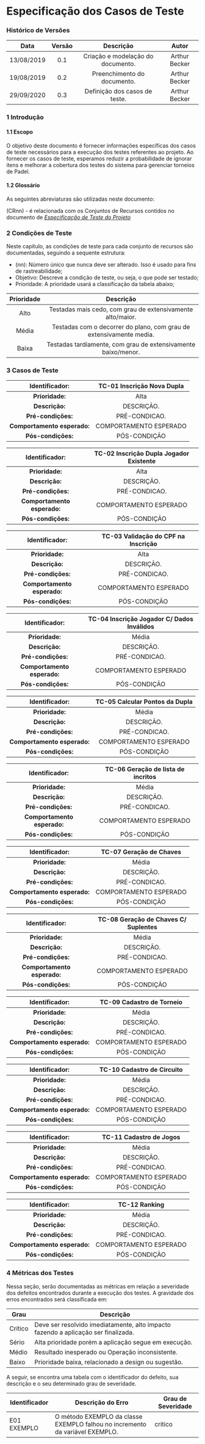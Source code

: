 # Especificação dos Casos de Teste #

### Histórico de Versões  ###
|   Data   |  Versão  |    Descrição    |    Autor    |
|     :---:      |     :---:      |     :---:      |     :---:      |
| 13/08/2019   | 0.1    | Criação e modelação do documento. | Arthur Becker |
| 19/08/2019   | 0.2    | Preenchimento do documento. | Arthur Becker |
| 29/09/2020   | 0.3    | Definição dos casos de teste. | Arthur Becker |

### **1 Introdução** ###
#### 1.1 Escopo ####
O objetivo deste documento é fornecer informações específicas dos casos de teste necessários para a execução dos  testes referentes ao projeto. Ao fornecer os casos de teste, esperamos reduzir a probabilidade de ignorar itens e melhorar a cobertura dos testes do sistema para gerenciar torneios de Padel.

#### 1.2 Glossário ####
As seguintes abreviaturas são utilizadas neste documento:

(CRnn) - é relacionada com os Conjuntos de Recursos contidos no documento de [_Especificação de Teste do Projeto_]()




### **2 Condições de Teste** ###
Neste capítulo, as condições de teste para cada conjunto de recursos são documentadas, seguindo a sequente estrutura:

- (nn): Número único que nunca deve ser alterado. Isso é usado para fins de rastreabilidade;
- Objetivo: Descreve a condição de teste, ou seja, o que pode ser testado;
- Prioridade: A prioridade usará a classificação da tabela abaixo;

|   Prioridade   |  Descrição  |
|     :---:      |     :---:      |
| Alto   | Testadas mais cedo, com grau de extensivamente alto/maior.    |
| Média  | Testadas com o decorrer do plano, com grau de extensivamente media.    |
| Baixa  | Testadas tardiamente, com grau de extensivamente baixo/menor.    |



### **3 Casos de Teste** ###
  
|   **Identificador:**   |  TC-01 Inscrição Nova Dupla  |
|     :---:      |     :---:      |
| **Prioridade:**   | Alta    |
| **Descrição:**  | DESCRIÇÃO.    |
| **Pré-condições:**  | PRÉ-CONDICAO.    |
| **Comportamento esperado:**   | COMPORTAMENTO ESPERADO    |
| **Pós-condições:**   | PÓS-CONDIÇÃO    |

|   **Identificador:**   |  TC-02 Inscrição Dupla Jogador Existente  |
|     :---:      |     :---:      |
| **Prioridade:**   | Alta    |
| **Descrição:**  | DESCRIÇÃO.    |
| **Pré-condições:**  | PRÉ-CONDICAO.    |
| **Comportamento esperado:**   | COMPORTAMENTO ESPERADO    |
| **Pós-condições:**   | PÓS-CONDIÇÃO    |

  |   **Identificador:**   |  TC-03 Validação do CPF na Inscrição  |
|     :---:      |     :---:      |
| **Prioridade:**   | Alta    |
| **Descrição:**  | DESCRIÇÃO.    |
| **Pré-condições:**  | PRÉ-CONDICAO.    |
| **Comportamento esperado:**   | COMPORTAMENTO ESPERADO    |
| **Pós-condições:**   | PÓS-CONDIÇÃO    |

|   **Identificador:**   |  TC-04 Inscrição Jogador C/ Dados Inválidos  |
|     :---:      |     :---:      |
| **Prioridade:**   | Média    |
| **Descrição:**  | DESCRIÇÃO.    |
| **Pré-condições:**  | PRÉ-CONDICAO.    |
| **Comportamento esperado:**   | COMPORTAMENTO ESPERADO    |
| **Pós-condições:**   | PÓS-CONDIÇÃO    |

|   **Identificador:**   |  TC-05 Calcular Pontos da Dupla  |
|     :---:      |     :---:      |
| **Prioridade:**   | Média    |
| **Descrição:**  | DESCRIÇÃO.    |
| **Pré-condições:**  | PRÉ-CONDICAO.    |
| **Comportamento esperado:**   | COMPORTAMENTO ESPERADO    |
| **Pós-condições:**   | PÓS-CONDIÇÃO    |

|   **Identificador:**   |  TC-06 Geração de lista de incritos  |
|     :---:      |     :---:      |
| **Prioridade:**   | Média    |
| **Descrição:**  | DESCRIÇÃO.    |
| **Pré-condições:**  | PRÉ-CONDICAO.    |
| **Comportamento esperado:**   | COMPORTAMENTO ESPERADO    |
| **Pós-condições:**   | PÓS-CONDIÇÃO    |

|   **Identificador:**   |  TC-07 Geração de Chaves  |
|     :---:      |     :---:      |
| **Prioridade:**   | Média    |
| **Descrição:**  | DESCRIÇÃO.    |
| **Pré-condições:**  | PRÉ-CONDICAO.    |
| **Comportamento esperado:**   | COMPORTAMENTO ESPERADO    |
| **Pós-condições:**   | PÓS-CONDIÇÃO    |

|   **Identificador:**   |  TC-08 Geração de Chaves C/ Suplentes  |
|     :---:      |     :---:      |
| **Prioridade:**   | Média    |
| **Descrição:**  | DESCRIÇÃO.    |
| **Pré-condições:**  | PRÉ-CONDICAO.    |
| **Comportamento esperado:**   | COMPORTAMENTO ESPERADO    |
| **Pós-condições:**   | PÓS-CONDIÇÃO    |

|   **Identificador:**   |  TC-09 Cadastro de Torneio  |
|     :---:      |     :---:      |
| **Prioridade:**   | Média    |
| **Descrição:**  | DESCRIÇÃO.    |
| **Pré-condições:**  | PRÉ-CONDICAO.    |
| **Comportamento esperado:**   | COMPORTAMENTO ESPERADO    |
| **Pós-condições:**   | PÓS-CONDIÇÃO    |

|   **Identificador:**   |  TC-10 Cadastro de Circuito  |
|     :---:      |     :---:      |
| **Prioridade:**   | Média    |
| **Descrição:**  | DESCRIÇÃO.    |
| **Pré-condições:**  | PRÉ-CONDICAO.    |
| **Comportamento esperado:**   | COMPORTAMENTO ESPERADO    |
| **Pós-condições:**   | PÓS-CONDIÇÃO    |

|   **Identificador:**   |  TC-11 Cadastro de Jogos  |
|     :---:      |     :---:      |
| **Prioridade:**   | Média    |
| **Descrição:**  | DESCRIÇÃO.    |
| **Pré-condições:**  | PRÉ-CONDICAO.    |
| **Comportamento esperado:**   | COMPORTAMENTO ESPERADO    |
| **Pós-condições:**   | PÓS-CONDIÇÃO    |

|   **Identificador:**   |  TC-12 Ranking  |
|     :---:      |     :---:      |
| **Prioridade:**   | Média    |
| **Descrição:**  | DESCRIÇÃO.    |
| **Pré-condições:**  | PRÉ-CONDICAO.    |
| **Comportamento esperado:**   | COMPORTAMENTO ESPERADO    |
| **Pós-condições:**   | PÓS-CONDIÇÃO    |


### **4 Métricas dos Testes** ###
Nessa seção, serão documentadas as métricas em relação a severidade dos defeitos encontrados durante a execução dos testes.
A gravidade dos erros encontrados será classificada em:

| Grau    | Descrição                                                                          |
|---------|------------------------------------------------------------------------------------|
| Crítico | Deve ser resolvido imediatamente, alto impacto fazendo a aplicação ser finalizada. |
| Sério   | Alta prioridade porém a aplicação segue em execução.                               |
| Médio   | Resultado inesperado ou Operação inconsistente.                                    |
| Baixo   | Prioridade baixa, relacionado a design ou sugestão.                                |

A seguir, se encontra uma tabela com o identificador do defeito, sua descrição e o seu determinado grau de severidade.

| Identificador     | Descrição do Erro                                                                     | Grau de Severidade |
|-------------------|---------------------------------------------------------------------------------------|--------------------|
| E01 EXEMPLO       | O método EXEMPLO da classe EXEMPLO falhou no incremento da variável EXEMPLO.      |critico |
